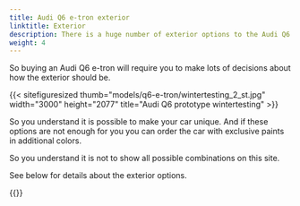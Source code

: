 ```yaml
---
title: Audi Q6 e-tron exterior
linktitle: Exterior
description: There is a huge number of exterior options to the Audi Q6 e-tron. Paint colors, body shapes, wheels, paint styles, different optics, color in grille,  mirror types, and many more options making it possible to order the car after your preferences. 
weight: 4
---
```

<!-- markdownlint-disable MD033 -->

So buying an Audi Q6 e-tron will require you to make lots of decisions about how the exterior should be.



{{< sitefiguresized thumb="models/q6-e-tron/wintertesting_2_st.jpg" width="3000" height="2077" title="Audi Q6 prototype wintertesting" >}}

So you understand it is possible to make your car unique. And if these options are not enough for you you can order the car with exclusive paints in additional colors.

So you understand it is not to show all possible combinations on this site.

See below for details about the exterior options.

{{<children description="true" />}}
